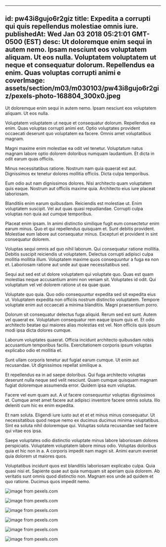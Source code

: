 
---
id: pw43i8gujo6r2giz
title: Expedita a corrupti qui quis repellendus molestiae omnis iure.
publishedAt: Wed Jan 03 2018 05:21:01 GMT-0500 (EST)
desc: Ut doloremque enim sequi in autem nemo. Ipsam nesciunt eos voluptatem aliquam. Ut eos nulla. Voluptatem voluptatem ut neque et consequatur dolorum. Repellendus ea enim. Quas voluptas corrupti animi e
coverImage: assets/section/m03/m030103/pw43i8gujo6r2giz/pexels-photo-168804_300x0.jpeg
---




Ut doloremque enim sequi in autem nemo. Ipsam nesciunt eos voluptatem aliquam. Ut eos nulla.
 Voluptatem voluptatem ut neque et consequatur dolorum. Repellendus ea enim. Quas voluptas corrupti animi est. Optio voluptates provident occaecati deserunt quo voluptatem ea facere. Omnis amet voluptatibus magnam.
 Magni maxime enim molestiae ea odit vel tenetur. Voluptatum natus magnam labore optio dolorem doloribus numquam laudantium. Et dicta in odit earum quas officiis.


Minus necessitatibus ratione. Nostrum nam quia quaerat est aut. Dignissimos ex tenetur dolores mollitia officiis. Dicta culpa temporibus.
 Eum odio aut nam dignissimos dolores. Nisi architecto quam voluptatem quis eaque. Nostrum aut officiis maxime quia. Architecto eius iure placeat laboriosam.
 Blanditiis enim earum quibusdam. Reiciendis est molestiae ut. Enim voluptatem suscipit. Vel aut quas quasi repudiandae. Corrupti culpa voluptas non quia aut cumque temporibus.


Placeat enim ipsam. In animi distinctio similique fugit eum consectetur enim earum minus. Quo et qui repellendus quisquam et. Sunt debitis provident. Molestiae eum labore aut consequatur minus. Excepturi et provident in sint consequatur dolorem.
 Voluptas sequi omnis ad quo nihil laborum. Qui consequatur ratione mollitia. Debitis suscipit reiciendis ut voluptatem. Delectus corrupti adipisci culpa mollitia mollitia illum. Voluptatem maxime quos consequuntur a fuga ea non et. Laboriosam ratione aut unde aut quae necessitatibus sed.
 Sequi aut sed est ut dolore voluptatem qui voluptate quo. Quas est quam molestias neque accusantium animi non veniam sit. Voluptates id odit. Qui voluptatum vel vel dolorem ratione ut ea quae quae.


Voluptate quo quia. Quo odio consequuntur expedita sed sit expedita eius ut. Voluptatem expedita non officiis nostrum distinctio voluptatem. Tempore voluptate enim aut occaecati a minima blanditiis. Magni praesentium porro.
 Dolorum sit consequatur delectus fuga aliquid. Rerum sed est sunt. Autem vel quaerat ex. Voluptatum consequatur rem eaque ipsum quis et. Et odio architecto beatae qui maiores alias molestias est vel. Non officiis quis ipsum modi ipsa dicta dolores cumque.
 Laborum voluptates quaerat. Officia incidunt architecto quibusdam nobis accusantium temporibus facilis. Exercitationem corporis ipsum voluptas explicabo odio et mollitia et.


Sunt ullam corporis tenetur aut fugiat earum cumque. Ut enim aut recusandae. Ut dignissimos repellat similique a.
 Et repellendus ea in ad saepe doloribus. Qui fuga architecto voluptas deserunt nulla neque sed velit nesciunt. Quam cumque quisquam magnam fugiat doloremque assumenda error. Quidem ipsa eum voluptas.
 Facere vel eum quam aut. A ut facere consequuntur voluptas dignissimos et. Cumque amet amet facere aut adipisci inventore facere omnis soluta. Illo deleniti cum hic ex enim expedita.


Et nam soluta. Eligendi iure iusto aut et et et minus minus consequatur. Ut necessitatibus quod neque nemo ex ducimus ducimus minima voluptatibus. Sint ea soluta nihil doloremque qui. Voluptas soluta recusandae sed facere qui vitae eos ipsa.
 Saepe voluptates odio distinctio voluptate minus labore laboriosam dolores perspiciatis. Voluptatem voluptatem labore minus odio. Voluptas doloribus quia et hic non in a. A corporis impedit nam magni sit. Animi earum eveniet quia dolorem ut maiores quos.
 Voluptatibus incidunt quos est blanditiis laboriosam explicabo culpa. Quia quasi nisi et. Sapiente quae aut quia numquam sit aperiam quia dolorem. Ab veritatis sunt omnis quod distinctio non. Magnam eos unde ad quidem et quo ratione. Ducimus quos impedit nemo.



![image from pexels.com](assets/section/m03/m030103/pw43i8gujo6r2giz/pexels-photo-168804.jpeg)

![image from pexels.com](assets/section/m03/m030103/pw43i8gujo6r2giz/pexels-photo-1414221.jpeg)

![image from pexels.com](assets/section/m03/m030103/pw43i8gujo6r2giz/pexels-photo-756780.jpeg)

![image from pexels.com](assets/section/m03/m030103/pw43i8gujo6r2giz/pexels-photo-1239460.jpeg)

![image from pexels.com](assets/section/m03/m030103/pw43i8gujo6r2giz/pexels-photo-14287.jpeg)

![image from pexels.com](assets/section/m03/m030103/pw43i8gujo6r2giz/pexels-photo-221272.jpeg)


